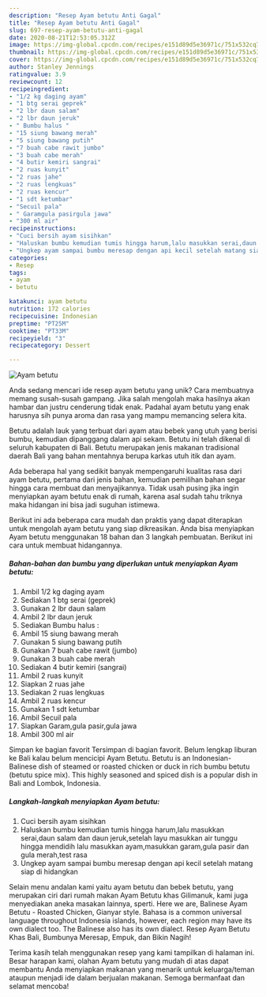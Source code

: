 ```yaml
---
description: "Resep Ayam betutu Anti Gagal"
title: "Resep Ayam betutu Anti Gagal"
slug: 697-resep-ayam-betutu-anti-gagal
date: 2020-08-21T12:53:05.312Z
image: https://img-global.cpcdn.com/recipes/e151d89d5e36971c/751x532cq70/ayam-betutu-foto-resep-utama.jpg
thumbnail: https://img-global.cpcdn.com/recipes/e151d89d5e36971c/751x532cq70/ayam-betutu-foto-resep-utama.jpg
cover: https://img-global.cpcdn.com/recipes/e151d89d5e36971c/751x532cq70/ayam-betutu-foto-resep-utama.jpg
author: Stanley Jennings
ratingvalue: 3.9
reviewcount: 12
recipeingredient:
- "1/2 kg daging ayam"
- "1 btg serai geprek"
- "2 lbr daun salam"
- "2 lbr daun jeruk"
- " Bumbu halus "
- "15 siung bawang merah"
- "5 siung bawang putih"
- "7 buah cabe rawit jumbo"
- "3 buah cabe merah"
- "4 butir kemiri sangrai"
- "2 ruas kunyit"
- "2 ruas jahe"
- "2 ruas lengkuas"
- "2 ruas kencur"
- "1 sdt ketumbar"
- "Secuil pala"
- " Garamgula pasirgula jawa"
- "300 ml air"
recipeinstructions:
- "Cuci bersih ayam sisihkan"
- "Haluskan bumbu kemudian tumis hingga harum,lalu masukkan serai,daun salam dan daun jeruk,setelah layu masukkan air tunggu hingga mendidih lalu masukkan ayam,masukkan garam,gula pasir dan gula merah,test rasa"
- "Ungkep ayam sampai bumbu meresap dengan api kecil setelah matang siap di hidangkan"
categories:
- Resep
tags:
- ayam
- betutu

katakunci: ayam betutu 
nutrition: 172 calories
recipecuisine: Indonesian
preptime: "PT25M"
cooktime: "PT33M"
recipeyield: "3"
recipecategory: Dessert

---
```



![Ayam betutu](https://img-global.cpcdn.com/recipes/e151d89d5e36971c/751x532cq70/ayam-betutu-foto-resep-utama.jpg)

Anda sedang mencari ide resep ayam betutu yang unik? Cara membuatnya memang susah-susah gampang. Jika salah mengolah maka hasilnya akan hambar dan justru cenderung tidak enak. Padahal ayam betutu yang enak harusnya sih punya aroma dan rasa yang mampu memancing selera kita.

Betutu adalah lauk yang terbuat dari ayam atau bebek yang utuh yang berisi bumbu, kemudian dipanggang dalam api sekam. Betutu ini telah dikenal di seluruh kabupaten di Bali. Betutu merupakan jenis makanan tradisional daerah Bali yang bahan mentahnya berupa karkas utuh itik dan ayam.

Ada beberapa hal yang sedikit banyak mempengaruhi kualitas rasa dari ayam betutu, pertama dari jenis bahan, kemudian pemilihan bahan segar hingga cara membuat dan menyajikannya. Tidak usah pusing jika ingin menyiapkan ayam betutu enak di rumah, karena asal sudah tahu triknya maka hidangan ini bisa jadi suguhan istimewa.


Berikut ini ada beberapa cara mudah dan praktis yang dapat diterapkan untuk mengolah ayam betutu yang siap dikreasikan. Anda bisa menyiapkan Ayam betutu menggunakan 18 bahan dan 3 langkah pembuatan. Berikut ini cara untuk membuat hidangannya.

<!--inarticleads1-->

##### Bahan-bahan dan bumbu yang diperlukan untuk menyiapkan Ayam betutu:

1. Ambil 1/2 kg daging ayam
1. Sediakan 1 btg serai (geprek)
1. Gunakan 2 lbr daun salam
1. Ambil 2 lbr daun jeruk
1. Sediakan  Bumbu halus :
1. Ambil 15 siung bawang merah
1. Gunakan 5 siung bawang putih
1. Gunakan 7 buah cabe rawit (jumbo)
1. Gunakan 3 buah cabe merah
1. Sediakan 4 butir kemiri (sangrai)
1. Ambil 2 ruas kunyit
1. Siapkan 2 ruas jahe
1. Sediakan 2 ruas lengkuas
1. Ambil 2 ruas kencur
1. Gunakan 1 sdt ketumbar
1. Ambil Secuil pala
1. Siapkan  Garam,gula pasir,gula jawa
1. Ambil 300 ml air


Simpan ke bagian favorit Tersimpan di bagian favorit. Belum lengkap liburan ke Bali kalau belum mencicipi Ayam Betutu. Betutu is an Indonesian-Balinese dish of steamed or roasted chicken or duck in rich bumbu betutu (betutu spice mix). This highly seasoned and spiced dish is a popular dish in Bali and Lombok, Indonesia. 

<!--inarticleads2-->

##### Langkah-langkah menyiapkan Ayam betutu:

1. Cuci bersih ayam sisihkan
1. Haluskan bumbu kemudian tumis hingga harum,lalu masukkan serai,daun salam dan daun jeruk,setelah layu masukkan air tunggu hingga mendidih lalu masukkan ayam,masukkan garam,gula pasir dan gula merah,test rasa
1. Ungkep ayam sampai bumbu meresap dengan api kecil setelah matang siap di hidangkan


Selain menu andalan kami yaitu ayam betutu dan bebek betutu, yang merupakan ciri dari rumah makan Ayam Betutu khas Gilimanuk, kami juga menyediakan aneka masakan lainnya, sperti. Here we are, Balinese Ayam Betutu - Roasted Chicken, Gianyar style. Bahasa is a common universal language throughout Indonesia islands, however, each region may have its own dialect too. The Balinese also has its own dialect. Resep Ayam Betutu Khas Bali, Bumbunya Meresap, Empuk, dan Bikin Nagih! 

Terima kasih telah menggunakan resep yang kami tampilkan di halaman ini. Besar harapan kami, olahan Ayam betutu yang mudah di atas dapat membantu Anda menyiapkan makanan yang menarik untuk keluarga/teman ataupun menjadi ide dalam berjualan makanan. Semoga bermanfaat dan selamat mencoba!
